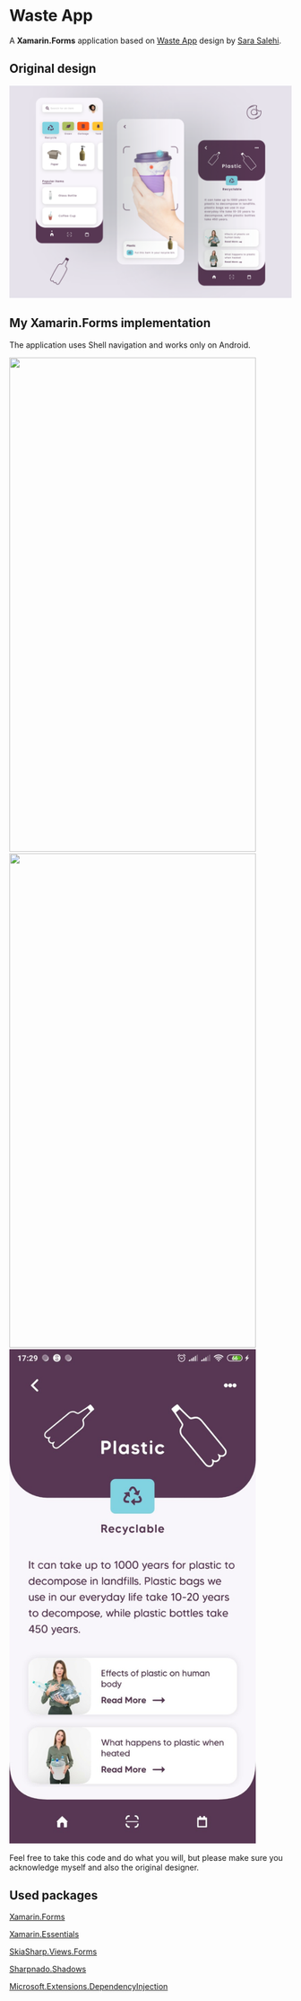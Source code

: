 # Waste App
A **Xamarin.Forms** application based on [Waste App](https://dribbble.com/shots/14433671-Waste-App) design by [Sara Salehi](https://dribbble.com/SaraSalehi).

## Original design
[![Dribbble Design](https://github.com/RadekVyM/Waste-App/blob/main/Images/original.png)](https://dribbble.com/shots/14433671-Waste-App)

## My Xamarin.Forms implementation
The application uses Shell navigation and works only on Android.

<img src="https://github.com/RadekVyM/Waste-App/blob/main/Images/homepage.gif" data-canonical-src="https://github.com/RadekVyM/Waste-App/blob/main/Images/homepage.gif" width="440" height="880" />

<img src="https://github.com/RadekVyM/Waste-App/blob/main/Images/scan.gif" data-canonical-src="https://github.com/RadekVyM/Waste-App/blob/main/Images/scan.gif" width="440" height="880" />

<img src="https://github.com/RadekVyM/Waste-App/blob/main/Images/detailpage.jpg" data-canonical-src="https://github.com/RadekVyM/Waste-App/blob/main/Images/detailpage.jpg" width="440" height="880" />

Feel free to take this code and do what you will, but please make sure you acknowledge myself and also the original designer.

## Used packages

[Xamarin.Forms](https://www.nuget.org/packages/Xamarin.Forms)

[Xamarin.Essentials](https://www.nuget.org/packages/Xamarin.Essentials)

[SkiaSharp.Views.Forms](https://www.nuget.org/packages/SkiaSharp.Views.Forms)

[Sharpnado.Shadows](https://www.nuget.org/packages/Sharpnado.Shadows/)

[Microsoft.Extensions.DependencyInjection](https://www.nuget.org/packages/Microsoft.Extensions.DependencyInjection/)
